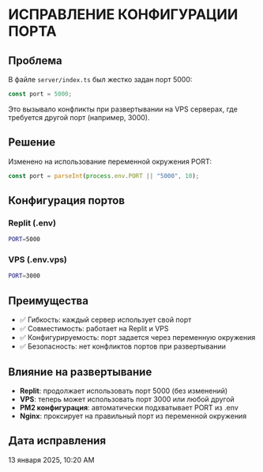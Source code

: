 # ИСПРАВЛЕНИЕ КОНФИГУРАЦИИ ПОРТА

## Проблема
В файле `server/index.ts` был жестко задан порт 5000:
```typescript
const port = 5000;
```

Это вызывало конфликты при развертывании на VPS серверах, где требуется другой порт (например, 3000).

## Решение
Изменено на использование переменной окружения PORT:
```typescript
const port = parseInt(process.env.PORT || "5000", 10);
```

## Конфигурация портов

### Replit (.env)
```bash
PORT=5000
```

### VPS (.env.vps)  
```bash
PORT=3000
```

## Преимущества
- ✅ Гибкость: каждый сервер использует свой порт
- ✅ Совместимость: работает на Replit и VPS
- ✅ Конфигурируемость: порт задается через переменную окружения
- ✅ Безопасность: нет конфликтов портов при развертывании

## Влияние на развертывание
- **Replit**: продолжает использовать порт 5000 (без изменений)
- **VPS**: теперь может использовать порт 3000 или любой другой
- **PM2 конфигурация**: автоматически подхватывает PORT из .env
- **Nginx**: проксирует на правильный порт из переменной окружения

## Дата исправления
13 января 2025, 10:20 AM